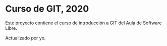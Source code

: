 # Curso de GIT, 2020

Este proyecto contiene el curso de introducción a GIT del Aula de Software Libre.

Actualizado por yo.
